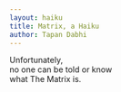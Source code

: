 ```yaml
---
layout: haiku
title: Matrix, a Haiku
author: Tapan Dabhi
---
```


Unfortunately, <br>
no one can be told or know <br>
what The Matrix is. <br>